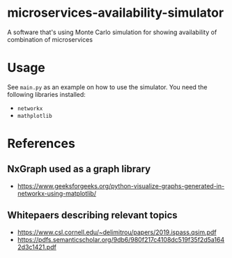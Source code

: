 # microservices-availability-simulator
A software that's using Monte Carlo simulation for showing availability of combination of microservices

# Usage
See `main.py` as an example on how to use the simulator. You need the following libraries installed:
- `networkx`
- `mathplotlib`

# References

## NxGraph used as a graph library
- https://www.geeksforgeeks.org/python-visualize-graphs-generated-in-networkx-using-matplotlib/


## Whitepaers describing relevant topics
-  https://www.csl.cornell.edu/~delimitrou/papers/2019.ispass.qsim.pdf
- https://pdfs.semanticscholar.org/9db6/980f217c4108dc519f35f2d5a1642d3c1421.pdf